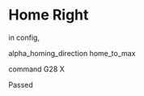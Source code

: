 # Home Right

in config, 

alpha_homing_direction                       home_to_max

command G28 X

Passed
